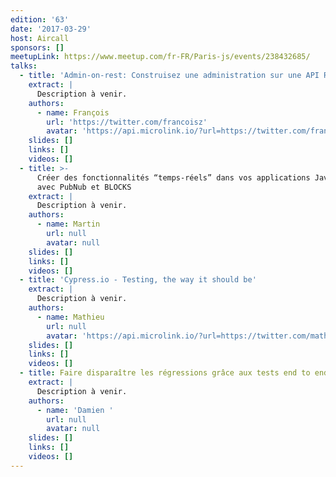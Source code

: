 ```yaml
---
edition: '63'
date: '2017-03-29'
host: Aircall
sponsors: []
meetupLink: https://www.meetup.com/fr-FR/Paris-js/events/238432685/
talks:
  - title: 'Admin-on-rest: Construisez une administration sur une API REST en React.js'
    extract: |
      Description à venir.
    authors:
      - name: François
        url: 'https://twitter.com/francoisz'
        avatar: 'https://api.microlink.io/?url=https://twitter.com/francoisz&amps;embed=image.url'
    slides: []
    links: []
    videos: []
  - title: >-
      Créer des fonctionnalités “temps-réels” dans vos applications Javascript
      avec PubNub et BLOCKS
    extract: |
      Description à venir.
    authors:
      - name: Martin
        url: null
        avatar: null
    slides: []
    links: []
    videos: []
  - title: 'Cypress.io - Testing, the way it should be'
    extract: |
      Description à venir.
    authors:
      - name: Mathieu
        url: null
        avatar: 'https://api.microlink.io/?url=https://twitter.com/mathrobin&amps;embed=image.url'
    slides: []
    links: []
    videos: []
  - title: Faire disparaître les régressions grâce aux tests end to end
    extract: |
      Description à venir.
    authors:
      - name: 'Damien '
        url: null
        avatar: null
    slides: []
    links: []
    videos: []
---
```

